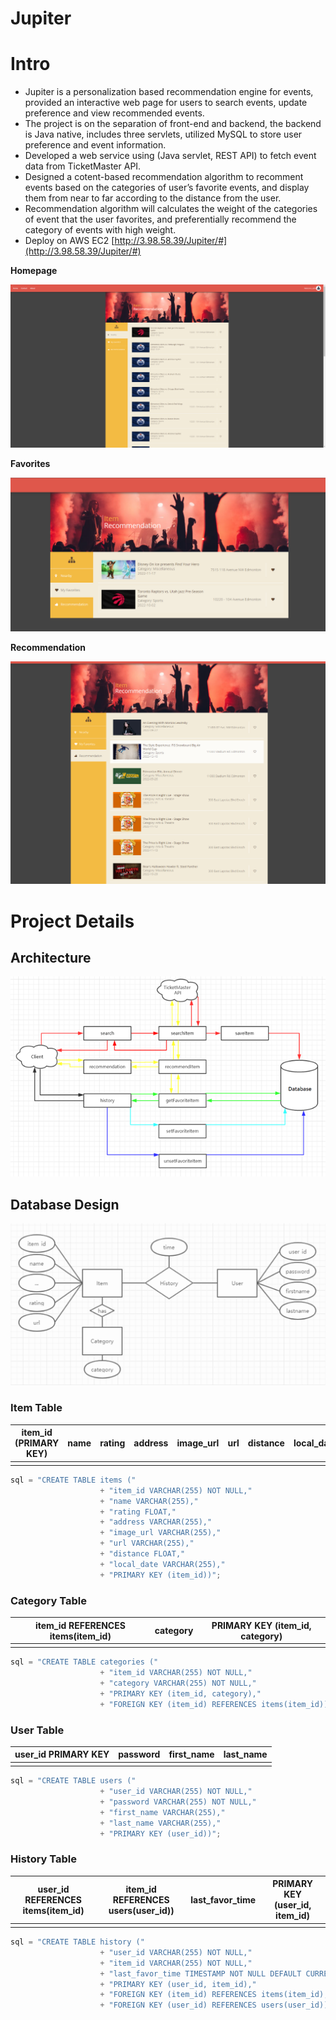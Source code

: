 # Jupiter

# Intro

- Jupiter is a personalization based recommendation engine for events, provided an interactive web page for users to search events, update preference and view recommended events.
- The project is on the separation of front-end and backend, the backend  is Java native, includes three servlets, utilized MySQL to store user preference and event information.
- Developed a web service using (Java servlet, REST API) to fetch event data from TicketMaster API.
- Designed a cotent-based recommendation algorithm to recomment events based on the categories of user’s favorite events, and display them from near to far according to the distance from the user.
- Recommendation algorithm will calculates the weight of the categories of event that the user favorites, and preferentially recommend the category of events with high weight.
- Deploy on AWS EC2 [http://3.98.58.39/Jupiter/#](http://3.98.58.39/Jupiter/#)

**Homepage**

![Untitled](Jupiter%209a27f2c99a8d458ca37afc7a4499c48b/Untitled.png)

**Favorites**

![Untitled](Jupiter%209a27f2c99a8d458ca37afc7a4499c48b/Untitled%201.png)

**Recommendation**

![Untitled](Jupiter%209a27f2c99a8d458ca37afc7a4499c48b/Untitled%202.png)

# Project Details

## Architecture

![Untitled](Jupiter%209a27f2c99a8d458ca37afc7a4499c48b/Untitled%203.png)

## Database Design

![Untitled](Jupiter%209a27f2c99a8d458ca37afc7a4499c48b/Untitled%204.png)

### Item Table

| item_id (PRIMARY KEY) | name | rating | address | image_url | url | distance | local_date |
| --- | --- | --- | --- | --- | --- | --- | --- |
|  |  |  |  |  |  |  |  |

```java
sql = "CREATE TABLE items ("
					+ "item_id VARCHAR(255) NOT NULL,"
					+ "name VARCHAR(255),"
					+ "rating FLOAT,"
					+ "address VARCHAR(255),"
					+ "image_url VARCHAR(255),"
					+ "url VARCHAR(255),"
					+ "distance FLOAT,"
					+ "local_date VARCHAR(255),"
					+ "PRIMARY KEY (item_id))";
```

### Category Table

| item_id  REFERENCES items(item_id) | category | PRIMARY KEY (item_id, category) |
| --- | --- | --- |
|  |  |  |

```java
sql = "CREATE TABLE categories ("
					+ "item_id VARCHAR(255) NOT NULL,"
					+ "category VARCHAR(255) NOT NULL,"
					+ "PRIMARY KEY (item_id, category),"
					+ "FOREIGN KEY (item_id) REFERENCES items(item_id))";
```

### User Table

| user_id PRIMARY KEY | password | first_name | last_name |
| --- | --- | --- | --- |
|  |  |  |  |

```java
sql = "CREATE TABLE users ("
					+ "user_id VARCHAR(255) NOT NULL,"
					+ "password VARCHAR(255) NOT NULL,"
					+ "first_name VARCHAR(255),"
					+ "last_name VARCHAR(255),"
					+ "PRIMARY KEY (user_id))";
```

### History Table

| user_id  REFERENCES items(item_id) | item_id REFERENCES users(user_id)) | last_favor_time | PRIMARY KEY (user_id, item_id) |
| --- | --- | --- | --- |
|  |  |  |  |

```java
sql = "CREATE TABLE history ("
					+ "user_id VARCHAR(255) NOT NULL,"
					+ "item_id VARCHAR(255) NOT NULL,"
					+ "last_favor_time TIMESTAMP NOT NULL DEFAULT CURRENT_TIMESTAMP,"
					+ "PRIMARY KEY (user_id, item_id),"
					+ "FOREIGN KEY (item_id) REFERENCES items(item_id),"
					+ "FOREIGN KEY (user_id) REFERENCES users(user_id))";
```